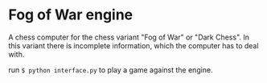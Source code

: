 # Fog of War engine
A chess computer for the chess variant "Fog of War" or "Dark Chess". In this variant there is incomplete information, which the computer has to deal with.

run
`$ python interface.py`
to play a game against the engine.
